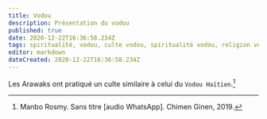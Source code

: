 ```yaml
---
title: Vodou
description: Présentation du vodou
published: true
date: 2020-12-22T16:36:58.234Z
tags: spiritualité, vodou, culte vodou, spiritualité vodou, religion vodou, religion
editor: markdown
dateCreated: 2020-12-22T16:36:58.234Z
---
```


Les Arawaks ont pratiqué un culte similaire à celui du `Vodou Haïtien`.[^1]

[^1]: Manbo Rosmy. Sans titre [audio WhatsApp]. Chimen Ginen, 2019.